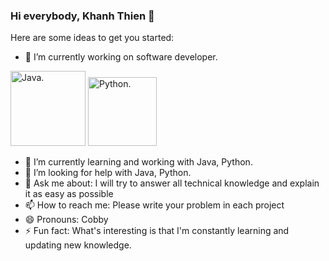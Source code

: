 ### Hi everybody, Khanh Thien 👋

Here are some ideas to get you started:

- 🔭 I’m currently working on software developer.

<picture>
  <source media="(prefers-color-scheme: dark)" srcset="https://images.vexels.com/media/users/3/166401/isolated/lists/b82aa7ac3f736dd78570dd3fa3fa9e24-java-programming-language-icon.png" width="120" height="120">
  <source media="(prefers-color-scheme: light)" srcset="https://images.vexels.com/media/users/3/166401/isolated/lists/b82aa7ac3f736dd78570dd3fa3fa9e24-java-programming-language-icon.png" width="120" height="120">
  <img alt="Java." src="https://images.vexels.com/media/users/3/166401/isolated/lists/b82aa7ac3f736dd78570dd3fa3fa9e24-java-programming-language-icon.png" width="120" height="120">
</picture>

<picture>
  <source media="(prefers-color-scheme: dark)" srcset="https://static-00.iconduck.com/assets.00/python-icon-256x256-9529fzj3.png" width="110" height="110">
  <source media="(prefers-color-scheme: light)" srcset="https://static-00.iconduck.com/assets.00/python-icon-256x256-9529fzj3.png" width="110" height="110">
  <img alt="Python." src="https://static-00.iconduck.com/assets.00/python-icon-256x256-9529fzj3.png" width="110" height="110">
</picture>


- 🌱 I’m currently learning and working with Java, Python.
- 🤔 I’m looking for help with Java, Python.
- 💬 Ask me about: I will try to answer all technical knowledge and explain it as easy as possible
- 📫 How to reach me: Please write your problem in each project
- 😄 Pronouns: Cobby
- ⚡ Fun fact: What's interesting is that I'm constantly learning and updating new knowledge.
